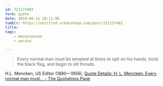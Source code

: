 ```yaml
---
id: 721137482
form: quote
date: 2010-06-21 10:11:00
tumblr: https://untitled.urbansheep.com/post/721137482
title: 
tags:
    - мизантропия
    - цитаты

---
```


<blockquote>
Every normal man must be tempted at times to spit on his hands, hoist the black flag, and begin to slit throats.
</blockquote>

H.L. Mencken, US Editor (1880—1956), <a href="http://www.quotationspage.com/quote/34585.html">Quote Details: H. L. Mencken: Every normal man must&hellip; - The Quotations Page</a>
